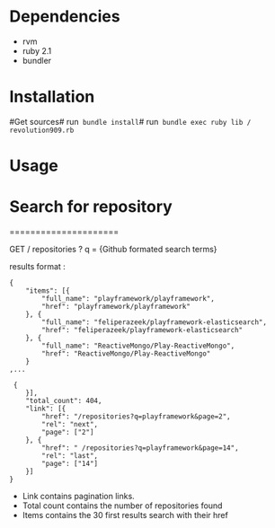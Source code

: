 Dependencies 
============

* rvm 
* ruby 2.1 
* bundler

Installation
============

#Get sources# run` bundle install`# run` bundle exec ruby lib / revolution909.rb`

Usage 
=====


Search for repository 
=====================
=====================


GET / repositories ? q = {Github formated search terms}


results format :


    {
        "items": [{
            "full_name": "playframework/playframework",
            "href": "playframework/playframework"
        }, {
            "full_name": "feliperazeek/playframework-elasticsearch",
            "href": "feliperazeek/playframework-elasticsearch"
        }, {
            "full_name": "ReactiveMongo/Play-ReactiveMongo",
            "href": "ReactiveMongo/Play-ReactiveMongo"
        }
    ,...

     {
        }],
        "total_count": 404,
        "link": [{
            "href": "/repositories?q=playframework&page=2",
            "rel": "next",
            "page": ["2"]
        }, {
            "href": " /repositories?q=playframework&page=14",
            "rel": "last",
            "page": ["14"]
        }]
    }


* Link contains pagination links.
* Total count contains the number of repositories found
* Items contains the 30 first results search with their href 


